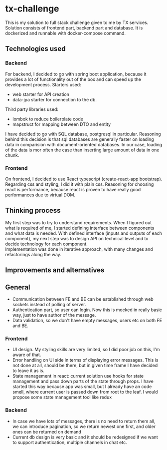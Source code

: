 # tx-challenge
This is my solution to full stack challenge given to me by TX services. 
Solution consists of frontend part, backend part and database. It is dockerized and runnable with docker-compose command.

## Technologies used
### Backend
For backend, I decided to go with spring boot application, because it provides a lot of functionality out of the box and can speed up the development process. 
Starters used:
- web starter for API creation
- data-jpa starter for connection to the db.

Third party libraries used:
- lombok to reduce boilerplate code
- mapstruct for mapping between DTO and entity 

I have decided to go with SQL database, postgresql in particular. Reasoning behind this decision is that sql databases are generally faster on loading data in comparision with document-oriented databases. 
In our case, loading of the data is mor often the case than inserting large amount of data in one chunk.

### Frontend
On frontend, I decided to use React typescript (create-react-app bootstrap). Regarding css and styling, I did it with plain css.
Reasoning for choosing react is performance, because react is proven to have really good performances due to virtual DOM. 

## Thinking process

My first step was to try to understand requirements. When I figured out what is required of me, I started defining interface between components and what data is needed.
With defined interface (inputs and outputs of each component), my next step was to design API on technical level and to decide technology for each component.  
Implementation was done in iterative approach, with many changes and refactorings along the way.

## Improvements and alternatives 

## General
- Communication between FE and BE can be established through web sockets instead of polling of server.
- Authentication part, so user can login. Now this is mocked in really basic way, just to have author of the message.
- Data validation, so we don't have empty messages, users etc on both FE and BE.

### Frontend
- UI design. My styling skills are very limited, so I did poor job on this, I'm aware of that. 
- Error handling on UI side in terms of displaying error messages. This is not done at all, should be there, but in given time frame I have decided to leave it as is.
- State management in react: current solution use hooks for state management and pass down parts of the state through props. I have started this way because app was small, 
but I already have an code smell, where current user is passed down from root to the leaf. I would propose some state management tool like redux

### Backend
- In case we have lots of messages, there is no need to return them all, we can introduce pagination, so we return newest one first, and older ones can be returned on demand
- Current db design is very basic and it should be redesigned if we want to support authentication, multiple channels in chat etc.




